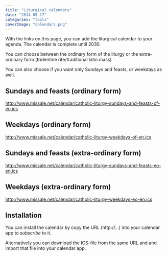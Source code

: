 ```yaml
---
title: "Liturgical calendars"
date: "2014-05-17"
categories: "tools"
coverImage: "calendars.png"
---
```


With the links on this page, you can add the liturgical calendar to your agenda. The calendar is complete until 2030.

<!--more-->

You can choose between the ordinary form of the liturgy or the extra-ordinary form (tridentine rite/traditional latin mass)

You can also choose if you want only Sundays and feasts, or weekdays as well.

## Sundays and feasts (ordinary form)

http://www.missale.net/calendar/catholic-liturgy-sundays-and-feasts-of-en.ics

## Weekdays (ordinary form)

http://www.missale.net/calendar/catholic-liturgy-weekdays-of-en.ics

## Sundays and feasts (extra-ordinary form)

http://www.missale.net/calendar/catholic-liturgy-sundays-and-feasts-eo-en.ics

## Weekdays (extra-ordinary form)

http://www.missale.net/calendar/catholic-liturgy-weekdays-eo-en.ics

## Installation

You can install the calendar by copy the URL (http://...) into your calendar app to _subscribe_ to it.

Alternatively you can download the ICS-file from the same URL and and import that file into your calendar app.
